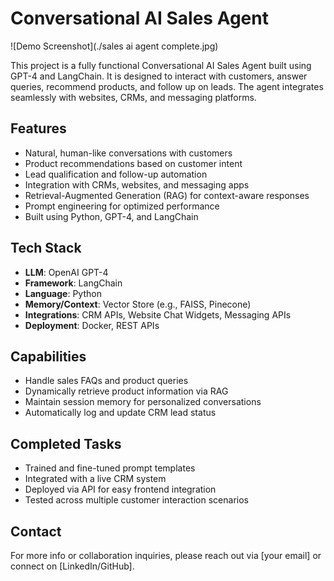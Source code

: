 # Conversational AI Sales Agent 

![Demo Screenshot](./sales ai agent complete.jpg)

This project is a fully functional Conversational AI Sales Agent built using GPT-4 and LangChain. It is designed to interact with customers, answer queries, recommend products, and follow up on leads. The agent integrates seamlessly with websites, CRMs, and messaging platforms.

## Features

- Natural, human-like conversations with customers
- Product recommendations based on customer intent
- Lead qualification and follow-up automation
- Integration with CRMs, websites, and messaging apps
- Retrieval-Augmented Generation (RAG) for context-aware responses
- Prompt engineering for optimized performance
- Built using Python, GPT-4, and LangChain

## Tech Stack

- **LLM**: OpenAI GPT-4
- **Framework**: LangChain
- **Language**: Python
- **Memory/Context**: Vector Store (e.g., FAISS, Pinecone)
- **Integrations**: CRM APIs, Website Chat Widgets, Messaging APIs
- **Deployment**: Docker, REST APIs


## Capabilities

- Handle sales FAQs and product queries
- Dynamically retrieve product information via RAG
- Maintain session memory for personalized conversations
- Automatically log and update CRM lead status

##  Completed Tasks

-  Trained and fine-tuned prompt templates
-  Integrated with a live CRM system
-  Deployed via API for easy frontend integration
-  Tested across multiple customer interaction scenarios

##  Contact

For more info or collaboration inquiries, please reach out via [your email] or connect on [LinkedIn/GitHub].
